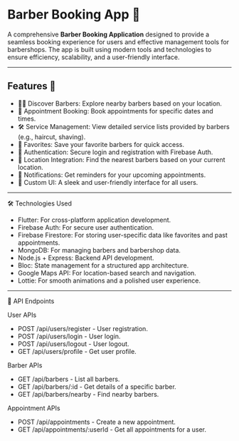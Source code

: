 # Barber Booking App 💈 

A comprehensive **Barber Booking Application** designed to provide a seamless booking experience for users and effective management tools for barbershops. The app is built using modern tools and technologies to ensure efficiency, scalability, and a user-friendly interface.

---

## Features 🚀 

- 💇‍♂️ Discover Barbers: Explore nearby barbers based on your location.
- 📅 Appointment Booking: Book appointments for specific dates and times.
- 🛠️ Service Management: View detailed service lists provided by barbers (e.g., haircut, shaving).
- 🌟 Favorites: Save your favorite barbers for quick access.
- 🔐 Authentication: Secure login and registration with Firebase Auth.
- 📍 Location Integration: Find the nearest barbers based on your current location.
- 🔔 Notifications: Get reminders for your upcoming appointments.
- 🎨 Custom UI: A sleek and user-friendly interface for all users.

---
🛠️ Technologies Used
- Flutter: For cross-platform application development.
- Firebase Auth: For secure user authentication.
- Firebase Firestore: For storing user-specific data like favorites and past appointments.
- MongoDB: For managing barbers and barbershop data.
- Node.js + Express: Backend API development.
- Bloc: State management for a structured app architecture.
- Google Maps API: For location-based search and navigation.
- Lottie: For smooth animations and a polished user experience.

---
📜 API Endpoints

User APIs
- POST /api/users/register - User registration.
- POST /api/users/login - User login.
- POST /api/users/logout - User logout.
- GET /api/users/profile - Get user profile.

Barber APIs
- GET /api/barbers - List all barbers.
- GET /api/barbers/:id - Get details of a specific barber.
- GET /api/barbers/nearby - Find nearby barbers.

Appointment APIs
- POST /api/appointments - Create a new appointment.
- GET /api/appointments/:userId - Get all appointments for a user.
